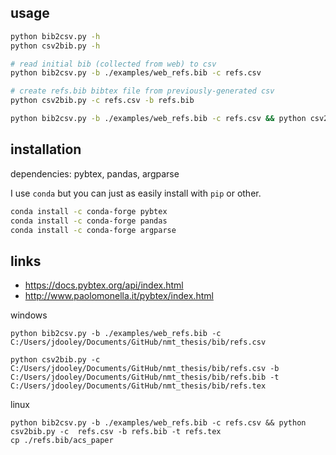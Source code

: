 ## usage


```bash
python bib2csv.py -h
python csv2bib.py -h
```
```bash
# read initial bib (collected from web) to csv
python bib2csv.py -b ./examples/web_refs.bib -c refs.csv

# create refs.bib bibtex file from previously-generated csv
python csv2bib.py -c refs.csv -b refs.bib
```

```bash
python bib2csv.py -b ./examples/web_refs.bib -c refs.csv && python csv2bib.py -c refs.csv
```


## installation

dependencies: pybtex, pandas, argparse

I use `conda` but you can just as easily install with `pip` or other.

```bash
conda install -c conda-forge pybtex
conda install -c conda-forge pandas
conda install -c conda-forge argparse
```

## links

- https://docs.pybtex.org/api/index.html
- http://www.paolomonella.it/pybtex/index.html


windows
```
python bib2csv.py -b ./examples/web_refs.bib -c C:/Users/jdooley/Documents/GitHub/nmt_thesis/bib/refs.csv

python csv2bib.py -c C:/Users/jdooley/Documents/GitHub/nmt_thesis/bib/refs.csv -b C:/Users/jdooley/Documents/GitHub/nmt_thesis/bib/refs.bib -t C:/Users/jdooley/Documents/GitHub/nmt_thesis/bib/refs.tex
```

linux
```
python bib2csv.py -b ./examples/web_refs.bib -c refs.csv && python csv2bib.py -c  refs.csv -b refs.bib -t refs.tex
cp ./refs.bib/acs_paper
```